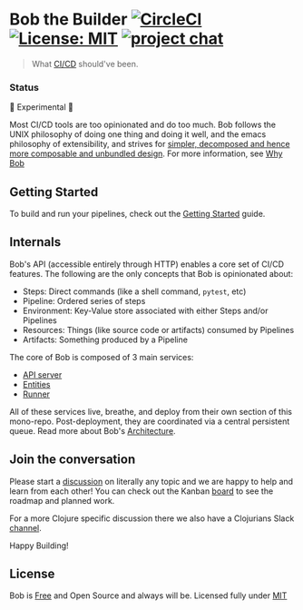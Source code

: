 # Bob the Builder [![CircleCI](https://circleci.com/gh/bob-cd/bob/tree/main.svg?style=svg)](https://circleci.com/gh/bob-cd/bob/tree/main) [![License: MIT](https://img.shields.io/badge/license-MIT-blue.svg)](https://opensource.org/licenses/MIT) [![project chat](https://img.shields.io/badge/slack-join_chat-brightgreen.svg)](https://clojurians.slack.com/messages/CPBAYJJF6)

> What [CI/CD](https://en.wikipedia.org/wiki/CI/CD) should've been.

### Status
🚧 Experimental 🚧

Most CI/CD tools are too opinionated and do too much. Bob follows the UNIX philosophy of doing one thing and doing it well, and the emacs philosophy of extensibility, and strives for [simpler, decomposed and hence more composable and unbundled design](https://www.youtube.com/watch?v=MCZ3YgeEUPg). For more information, see [Why Bob](https://bob-cd.github.io/pages/why-bob.html)

## Getting Started
To build and run your pipelines, check out the [Getting Started](https://bob-cd.github.io/pages/getting-started.html) guide.

## Internals

Bob's API (accessible entirely through HTTP) enables a core set of CI/CD features. The following are the only concepts that Bob is opinionated about:
  - Steps: Direct commands (like a shell command, `pytest`, etc)
  - Pipeline: Ordered series of steps
  - Environment: Key-Value store associated with either Steps and/or Pipelines
  - Resources: Things (like source code or artifacts) consumed by Pipelines
  - Artifacts: Something produced by a Pipeline

The core of Bob is composed of 3 main services:
- [API server](/apiserver)
- [Entities](/entities)
- [Runner](/runner)

All of these services live, breathe, and deploy from their own section of this mono-repo. Post-deployment, they are coordinated via a central persistent queue. Read more about Bob's [Architecture](https://bob-cd.github.io/pages/architecture.html).

## Join the conversation
Please start a [discussion](https://github.com/bob-cd/bob/discussions) on literally any topic and we are happy to help and learn from each other! You can check out the Kanban [board](https://github.com/bob-cd/bob/projects/1) to see the roadmap and planned work.

For a more Clojure specific discussion there we also have a Clojurians Slack [channel](https://clojurians.slack.com/messages/CPBAYJJF6).

Happy Building!

## License
Bob is [Free](https://www.gnu.org/philosophy/free-sw.en.html) and Open Source and always will be. Licensed fully under [MIT](https://opensource.org/licenses/MIT)
